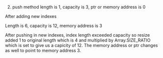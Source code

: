 2. push method
length is 1, capacity is 3, ptr or memory address is 0

After adding new indexes 

Length is 6, capacity is 12, memory address is 3

After pushing in new indexes, index length exceeded capacity so resize added 1 to original length which is 4
and multiplied by Array.SIZE_RATIO which is set to give us a capicity of 12. The memory address or ptr changes as well
to point to memory address 3. 